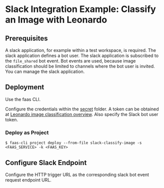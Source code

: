 # Slack Integration Example: Classify an Image with Leonardo

## Prerequisites

A slack application, for example within a test workspace, is required.
The slack application defines a bot user.
The slack application is subscribed to the `file_shared` bot event.
Bot events are used, because image classification should be limited to channels where the bot user is invited.
You can manage the slack application.

## Deployment
Use the faas CLI.

Configure the credentials within the [secret](./secret) folder.
A token can be obtained at [Leonardo image classification overview](https://api.sap.com/api/image_classification_api/overview).
Also specify the Slack bot user token.

### Deploy as Project
```
$ faas-cli project deploy --from-file slack-classify-image -s <FAAS_SERVICE> -k <FAAS_KEY>
```

## Configure Slack Endpoint
Configure the HTTP trigger URL as the corresponding slack bot event request endpoint URL.